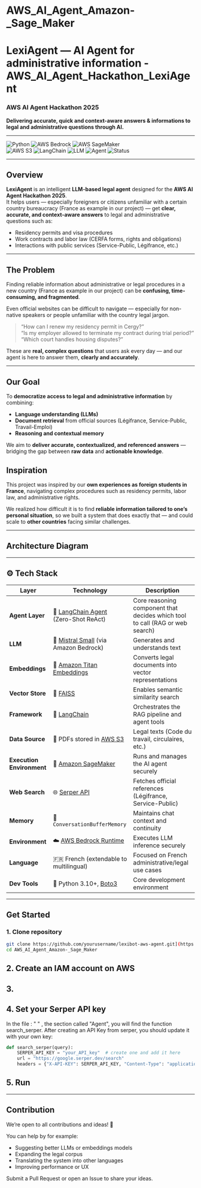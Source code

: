# AWS_AI_Agent_Amazon-_Sage_Maker
# LexiAgent — AI Agent for administrative information - AWS_AI_Agent_Hackathon_LexiAgent
### AWS AI Agent Hackathon 2025  

 **Delivering accurate, quick and context-aware answers & informations to legal and administrative questions through AI.**

---

![Python](https://img.shields.io/badge/python-3.10%2B-blue)
![AWS Bedrock](https://img.shields.io/badge/AWS-Bedrock-orange)
![AWS SageMaker](https://img.shields.io/badge/AWS-SageMaker-ff69b4)  
![AWS S3](https://img.shields.io/badge/AWS-S3-purple) 
![LangChain](https://img.shields.io/badge/LangChain-0.2+-green)
![LLM](https://img.shields.io/badge/LLM-Mistral%20Small-lightblue)
![Agent](https://img.shields.io/badge/Agent-Yes-yellow)
![Status](https://img.shields.io/badge/Project-Hackathon%202025-beta)


---

## Overview

**LexiAgent** is an intelligent **LLM-based legal agent** designed for the **AWS AI Agent Hackathon 2025**.  
It helps users — especially foreigners or citizens unfamiliar with a certain country bureaucracy (France as example in our project) — get **clear, accurate, and context-aware answers** to legal and administrative questions such as:

- Residency permits and visa procedures  
- Work contracts and labor law (CERFA forms, rights and obligations)  
- Interactions with public services (Service-Public, Légifrance, etc.)

---

## The Problem

Finding reliable information about administrative or legal procedures in a new country (France as example in our project) can be **confusing, time-consuming, and fragmented**.  

Even official websites can be difficult to navigate — especially for non-native speakers or people unfamiliar with the country legal jargon.

>  “How can I renew my residency permit in Cergy?”  
>  “Is my employer allowed to terminate my contract during trial period?”  
>  “Which court handles housing disputes?”

These are **real, complex questions** that users ask every day — and our agent is here to answer them, **clearly and accurately**.

---

##  Our Goal

To **democratize access to legal and administrative information** by combining:
- **Language understanding (LLMs)**  
- **Document retrieval** from official sources (Légifrance, Service-Public, Travail-Emploi)  
- **Reasoning and contextual memory**

We aim to **deliver accurate, contextualized, and referenced answers** — bridging the gap between **raw data** and **actionable knowledge**.

##  Inspiration

This project was inspired by our **own experiences as foreign students in France**, navigating complex procedures such as residency permits, labor law, and administrative rights.  

We realized how difficult it is to find **reliable information tailored to one’s personal situation**, so we built a system that does exactly that — and could scale to **other countries** facing similar challenges.

---

##  Architecture Diagram


---

## ⚙️ Tech Stack

| Layer | Technology | Description |
|-------|-------------|-------------|
| **Agent Layer** | 🤖 [LangChain Agent](https://python.langchain.com/docs/modules/agents/) (Zero-Shot ReAct) | Core reasoning component that decides which tool to call (RAG or web search) |
| **LLM** | 🧠 [Mistral Small](https://aws.amazon.com/bedrock/) (via Amazon Bedrock) | Generates and understands text |
| **Embeddings** | 🔢 [Amazon Titan Embeddings](https://aws.amazon.com/bedrock/titan/) | Converts legal documents into vector representations |
| **Vector Store** | 🧮 [FAISS](https://github.com/facebookresearch/faiss) | Enables semantic similarity search |
| **Framework** | 🔗 [LangChain](https://www.langchain.com/) | Orchestrates the RAG pipeline and agent tools |
| **Data Source** | 📄 PDFs stored in [AWS S3](https://aws.amazon.com/s3/) | Legal texts (Code du travail, circulaires, etc.) |
| **Execution Environment** | 🧪 [Amazon SageMaker](https://aws.amazon.com/sagemaker/) | Runs and manages the AI agent securely |
| **Web Search** | 🌐 [Serper API](https://serper.dev/) | Fetches official references (Légifrance, Service-Public) |
| **Memory** | 🧩 `ConversationBufferMemory` | Maintains chat context and continuity |
| **Environment** | ☁️ [AWS Bedrock Runtime](https://aws.amazon.com/bedrock/) | Executes LLM inference securely |
| **Language** | 🇫🇷 French (extendable to multilingual) | Focused on French administrative/legal use cases |
| **Dev Tools** | 🐍 Python 3.10+, [Boto3](https://boto3.amazonaws.com/v1/documentation/api/latest/index.html) | Core development environment |


--- 
## Get Started 
### 1. Clone repository
```bash
git clone https://github.com/yourusername/lexibot-aws-agent.git](https://github.com/k-Refuge/AWS_AI_Agent_Amazon-_Sage_Maker.git
cd AWS_AI_Agent_Amazon-_Sage_Maker
```
## 2. Create an IAM account on AWS
## 3.
## 4. Set your Serper API key
In the file : " " , the section called "Agent", you will find the function search_serper. After creating an API Key from serper, you should update it with your own key:
```python
def search_serper(query):
    SERPER_API_KEY = "your_API_key"  # create one and add it here
    url = "https://google.serper.dev/search"
    headers = {"X-API-KEY": SERPER_API_KEY, "Content-Type": "application/json"}
```
## 5. Run

---
## Contribution
We’re open to all contributions and ideas! 🙌

You can help by for example:
- Suggesting better LLMs or embeddings models
- Expanding the legal corpus
- Translating the system into other languages
- Improving performance or UX

Submit a Pull Request or open an Issue to share your ideas.



